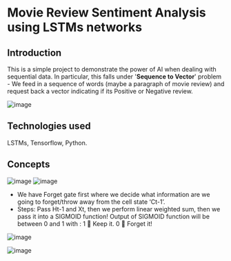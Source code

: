 # Movie Review Sentiment Analysis using LSTMs networks

## Introduction
This is a simple project to demonstrate the power of AI when dealing with sequential data. In particular, this falls under '**Sequence to Vector**' problem - We feed in a sequence of words (maybe a paragraph of movie review) and request back a vector indicating if its Positive or Negative review.

![image](https://user-images.githubusercontent.com/93938450/166919216-1a81c892-b9f5-4f95-ae1e-e7aeccd21cc2.png)

## Technologies used
LSTMs, Tensorflow, Python.

## Concepts

![image](https://user-images.githubusercontent.com/93938450/166941179-8ace3f56-9d63-4c87-91d5-2664706423f4.png)
![image](https://user-images.githubusercontent.com/93938450/166941348-04f68832-6aa0-43fa-9844-b8e490bc7b11.png)

- We have Forget gate first where we decide what information are we going to forget/throw away from the cell state ‘Ct-1’. 
- Steps: 
Pass Ht-1 and Xt, then we perform linear weighted sum, then we pass it into a SIGMOID function!
Output of SIGMOID function will be between 0 and 1 with :
1  Keep it.
0  Forget it!



![image](https://user-images.githubusercontent.com/93938450/166940217-b169a11f-7b61-42ae-8551-d128b13b51ff.png)   

![image](https://user-images.githubusercontent.com/93938450/166940703-7912c949-e259-4558-856f-811c447b4d78.png)


